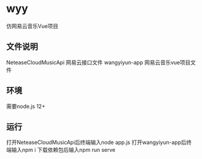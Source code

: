 # wyy
仿网易云音乐Vue项目
## 文件说明
NeteaseCloudMusicApi 网易云接口文件
wangyiyun-app 网易云音乐vue项目文件
## 环境
需要node.js 12+ 
## 运行
打开NeteaseCloudMusicApi后终端输入node app.js
打开wangyiyun-app后终端输入npm i 下载依赖包后输入npm run serve

